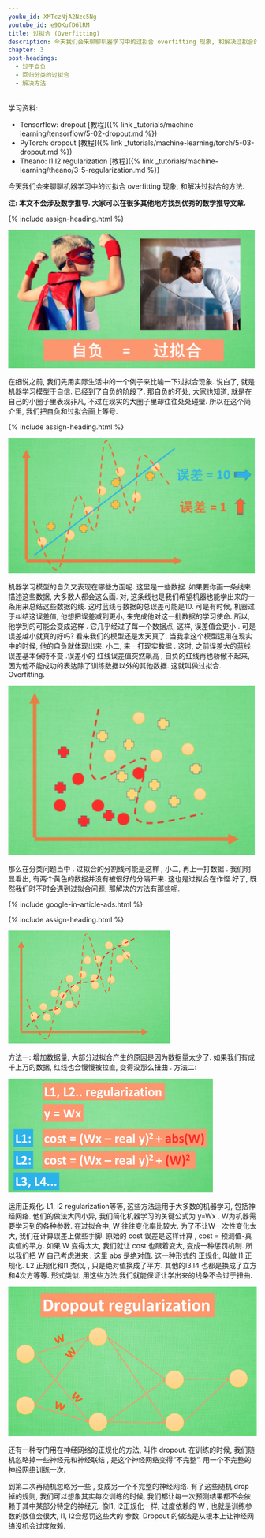 ```yaml
---
youku_id: XMTczNjA2Nzc5Ng
youtube_id: e9OKufD6lRM
title: 过拟合 (Overfitting)
description: 今天我们会来聊聊机器学习中的过拟合 overfitting 现象, 和解决过拟合的方法. 在细说之前, 我们先用实际生活中的一个例子来比喻一下过拟合现象. 说白了, 就是机器学习模型于自信. 已经到了自负的阶段了. 那自负的坏处, 大家也知道, 就是在自己的小圈子里表现非凡,  不过在现实的大圈子里却往往处处碰壁. 所以在这个简介里,  我们把自负和过拟合画上等号.
chapter: 3
post-headings:
  - 过于自负
  - 回归分类的过拟合
  - 解决方法
---
```


学习资料:
  * Tensorflow: dropout [教程]({% link _tutorials/machine-learning/tensorflow/5-02-dropout.md %})
  * PyTorch: dropout [教程]({% link _tutorials/machine-learning/torch/5-03-dropout.md %})
  * Theano: l1 l2 regularization [教程]({% link _tutorials/machine-learning/theano/3-5-regularization.md %})
  
今天我们会来聊聊机器学习中的过拟合 overfitting 现象, 和解决过拟合的方法.

**注: 本文不会涉及数学推导. 大家可以在很多其他地方找到优秀的数学推导文章.**

 {% include assign-heading.html %}

<img class="course-image" src="/static/results/ML-intro/overfitting1.png"  width="500px">

在细说之前, 我们先用实际生活中的一个例子来比喻一下过拟合现象. 说白了, 就是机器学习模型于自信. 已经到了自负的阶段了. 那自负的坏处, 大家也知道, 就是在自己的小圈子里表现非凡,  不过在现实的大圈子里却往往处处碰壁. 所以在这个简介里,  我们把自负和过拟合画上等号.





 {% include assign-heading.html %}

<img class="course-image" src="/static/results/ML-intro/overfitting2.png"  width="500px">

机器学习模型的自负又表现在哪些方面呢.  这里是一些数据.  如果要你画一条线来描述这些数据, 大多数人都会这么画. 对, 这条线也是我们希望机器也能学出来的一条用来总结这些数据的线. 这时蓝线与数据的总误差可能是10. 可是有时候, 机器过于纠结这误差值, 他想把误差减到更小, 来完成他对这一批数据的学习使命. 所以, 他学到的可能会变成这样  . 它几乎经过了每一个数据点, 这样, 误差值会更小 . 可是误差越小就真的好吗? 看来我们的模型还是太天真了. 当我拿这个模型运用在现实中的时候, 他的自负就体现出来. 小二, 来一打现实数据  . 这时, 之前误差大的蓝线误差基本保持不变  .误差小的 红线误差值突然飙高 , 自负的红线再也骄傲不起来, 因为他不能成功的表达除了训练数据以外的其他数据. 这就叫做过拟合. Overfitting.

<img class="course-image" src="/static/results/ML-intro/overfitting3.png"  width="500px">

那么在分类问题当中  . 过拟合的分割线可能是这样 ,  小二, 再上一打数据 . 我们明显看出, 有两个黄色的数据并没有被很好的分隔开来. 这也是过拟合在作怪.好了, 既然我们时不时会遇到过拟合问题, 那解决的方法有那些呢.



{% include google-in-article-ads.html %}



 {% include assign-heading.html %}

<img class="course-image" src="/static/results/ML-intro/overfitting4.png" alt="{{ page.title }}{% increment image-count %}">

方法一: 增加数据量, 大部分过拟合产生的原因是因为数据量太少了. 如果我们有成千上万的数据, 红线也会慢慢被拉直, 变得没那么扭曲  . 方法二:

<img class="course-image" src="/static/results/ML-intro/overfitting5.png" alt="{{ page.title }}{% increment image-count %}">

运用正规化. L1, l2 regularization等等, 这些方法适用于大多数的机器学习, 包括神经网络. 他们的做法大同小异, 我们简化机器学习的关键公式为 y=Wx . W为机器需要学习到的各种参数. 在过拟合中, W 往往变化率比较大. 为了不让W一次性变化太大, 我们在计算误差上做些手脚. 原始的 cost 误差是这样计算 , cost = 预测值-真实值的平方. 如果 W 变得太大, 我们就让 cost 也跟着变大, 变成一种惩罚机制. 所以我们把 W 自己考虑进来 . 这里 abs 是绝对值. 这一种形式的 正规化, 叫做 l1  正规化. L2 正规化和l1 类似, , 只是绝对值换成了平方. 其他的l3.l4  也都是换成了立方和4次方等等. 形式类似. 用这些方法,我们就能保证让学出来的线条不会过于扭曲.

<img class="course-image" src="/static/results/ML-intro/overfitting6.png" alt="{{ page.title }}{% increment image-count %}">

还有一种专门用在神经网络的正规化的方法, 叫作 dropout. 在训练的时候, 我们随机忽略掉一些神经元和神经联结 , 是这个神经网络变得”不完整”. 用一个不完整的神经网络训练一次. 

到第二次再随机忽略另一些 , 变成另一个不完整的神经网络. 有了这些随机 drop 掉的规则, 我们可以想象其实每次训练的时候, 我们都让每一次预测结果都不会依赖于其中某部分特定的神经元. 像l1, l2正规化一样, 过度依赖的 W  , 也就是训练参数的数值会很大, l1, l2会惩罚这些大的 参数. Dropout 的做法是从根本上让神经网络没机会过度依赖.
